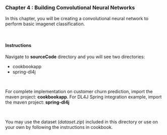 

### Chapter 4 : Building Convolutional Neural Networks

In this chapter, you will be creating a convolutional neural network to perform basic imagenet classification.

&nbsp;
&nbsp;
&nbsp;

#### Instructions 
Navigate to **sourceCode** directory and you will see two directories:

 - cookbookapp
 - spring-dl4j
 
&nbsp;

For complete implementation on customer churn prediction, import the maven project: **cookbookapp**. For DL4J Spring integration example, import the maven project:
**spring-dl4j** 

&nbsp;
&nbsp;

You may use the dataset (*dataset.zip*) included in this directory or use on your own by following the instructions in cookbook.



